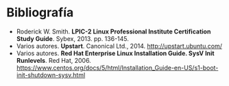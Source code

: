 # Bibliografía

* Roderick W. Smith. **LPIC-2 Linux Professional Institute Certification Study Guide**. Sybex, 2013. pp. 136-145.
* Varios autores. **Upstart**.  Canonical Ltd., 2014. http://upstart.ubuntu.com/
* Varios autores. **Red Hat Enterprise Linux Installation Guide. SysV Init Runlevels**. Red Hat, 2006. https://www.centos.org/docs/5/html/Installation_Guide-en-US/s1-boot-init-shutdown-sysv.html
